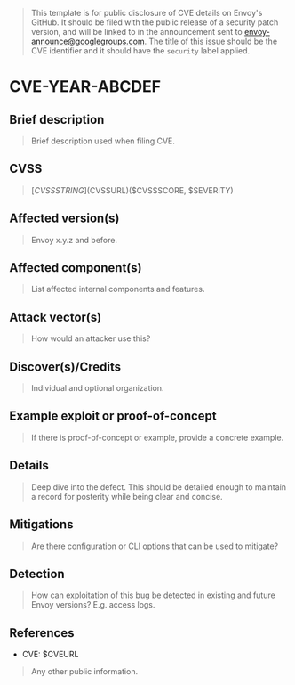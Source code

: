 >This template is for public disclosure of CVE details on Envoy's GitHub. It should be filed
with the public release of a security patch version, and will be linked to in the announcement sent
to envoy-announce@googlegroups.com. The title of this issue should be the CVE identifier and it
should have the `security` label applied.

# CVE-YEAR-ABCDEF

## Brief description

>Brief description used when filing CVE.

## CVSS

>[$CVSSSTRING]($CVSSURL)($CVSSSCORE, $SEVERITY)

## Affected version(s)

>Envoy x.y.z and before.

## Affected component(s)

>List affected internal components and features.

## Attack vector(s)

>How would an attacker use this?

## Discover(s)/Credits

>Individual and optional organization.

## Example exploit or proof-of-concept

>If there is proof-of-concept or example, provide a concrete example.

## Details

>Deep dive into the defect. This should be detailed enough to maintain a record for posterity while
being clear and concise.

## Mitigations

>Are there configuration or CLI options that can be used to mitigate?

## Detection

>How can exploitation of this bug be detected in existing and future Envoy versions? E.g. access logs.

## References

* CVE: $CVEURL
>Any other public information.
